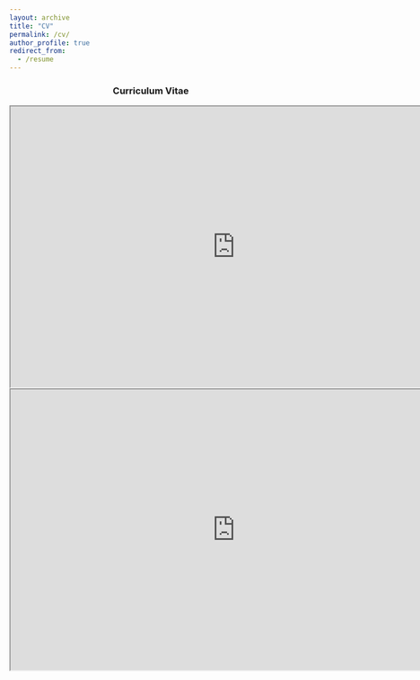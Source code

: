 ```yaml
---
layout: archive
title: "CV"
permalink: /cv/
author_profile: true
redirect_from:
  - /resume
---
```

<center>
    <h3>Curriculum Vitae</h3>
      <iframe src="https://erdincaladag.github.io/files/CV.pdf" width="800" height="500"></iframe>

  <iframe src=
"https://media.geeksforgeeks.org/wp-content/cdn-uploads/20210101201653/PDF.pdf" 
                width="800"
                height="500">
        </iframe>
</center>
